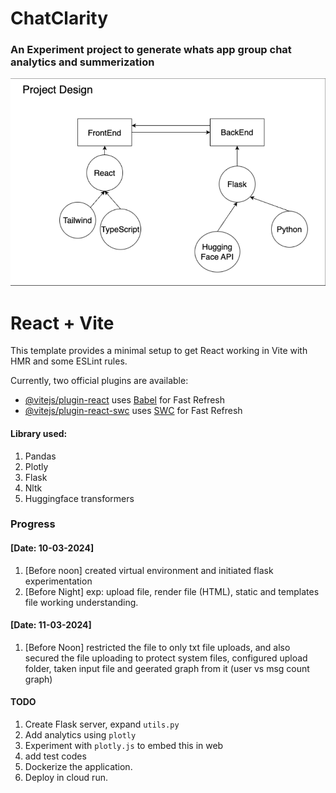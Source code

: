 # ChatClarity

### An Experiment project to generate whats app group chat analytics and summerization
![Design](diagrams/super_higher_level_design.png)

# React + Vite

This template provides a minimal setup to get React working in Vite with HMR and some ESLint rules.

Currently, two official plugins are available:

- [@vitejs/plugin-react](https://github.com/vitejs/vite-plugin-react/blob/main/packages/plugin-react/README.md) uses [Babel](https://babeljs.io/) for Fast Refresh
- [@vitejs/plugin-react-swc](https://github.com/vitejs/vite-plugin-react-swc) uses [SWC](https://swc.rs/) for Fast Refresh







#### Library used:
1. Pandas
2. Plotly
3. Flask
4. Nltk
5. Huggingface transformers


### Progress
#### [Date: 10-03-2024] 
1. [Before noon] created virtual environment and initiated flask experimentation
2. [Before Night] exp: upload file, render file (HTML), static and templates file working understanding.

#### [Date: 11-03-2024]
1. [Before Noon] restricted the file to only txt file uploads, and also secured the file uploading to protect system files, configured upload folder, taken input file and geerated graph from it (user vs msg count graph)

#### TODO
1. Create Flask server, expand `utils.py`
2. Add analytics using `plotly`
3. Experiment with `plotly.js` to embed this in web
4. add test codes
5. Dockerize the application.
6. Deploy in cloud run.